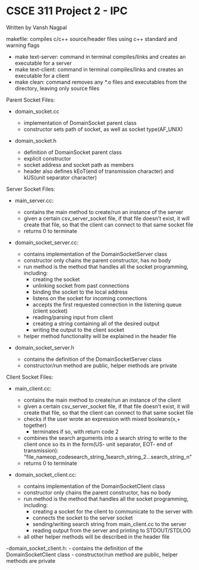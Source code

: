 
# CSCE 311 Project 2 - IPC
Written by Vansh Nagpal

makefile: compiles c/c++ source/header files using c++ standard and warning flags

  - make text-server: command in terminal compiles/links and creates an executable for a server
  - make text-client: command in terminal compiles/links and creates an executable for a client
  - make clean: command removes any *.o files and executables from the directory, leaving only source files

Parent Socket Files:
  - domain_socket.cc
    - implementation of DomainSocket parent class
    - constructor sets path of socket, as well as socket type(AF_UNIX)

  - domain_socket.h
    - definition of DomainSocket parent class
    - explicit constructor
    - socket address and socket path as members
    - header also defines kEoT(end of transmission character) and kUS(unit separator character)


Server Socket Files:

  - main_server.cc:
    - contains the main method to create/run an instance of the server
    - given a certain csv_server_socket file, if that file doesn't exist, it will create     that file, so that the client can connect to that same socket file
    - returns 0 to terminate

  - domain_socket_server.cc:
    - contains implementation of the DomainSocketServer class
    - constructor only chains the parent constructor, has no body
    - run method is the method that handles all the socket programming, including: 
      - creating the socket
      - unlinking socket from past connections
      - binding the socket to the local address
      - listens on the socket for incoming connections
      - accepts the first requested connection in the listening queue (client socket)
      - reading/parsing input from client
      - creating a string containing all of the desired output
      - writing the output to the client socket
    - helper method functionality will be explained in the header file

  - domain_socket_server.h
    - contains the definition of the DomainSocketServer class
    - constructor/run method are public, helper methods are private

Client Socket Files:

  - main_client.cc:
    - contains the main method to create/run an instance of the client
    - given a certain csv_server_socket file, if that file doesn't exist, it will create that file, so that the client can connect to that same socket file
    - checks if the user wrote an expression with mixed booleans(x,+ together)
      - terminates if so, with return code 2
    - combines the search arguments into a search string to write to the client once so its in the form(US- unit separator, EOT- end of transmission):
      "file_name<US>op_code<US>search_string_1<US>search_string_2<US>...<US>search_string_n<EOT>"
    - returns 0 to terminate

  - domain_socket_client.cc:
    - contains implementation of the DomainSocketClient class
    - constructor only chains the parent constructor, has no body
    - run method is the method that handles all the socket programming, including: 
      - creating a socket for the client to communicate to the server with
      - connects the socket to the server socket
      - sending/writing search string from main_client.cc to the server
      - reading output from the server and printing to STDOUT/STDLOG
    - all other helper methods will be described in the header file

  -domain_socket_client.h:
    - contains the definition of the DomainSocketClient class
    - constructor/run method are public, helper methods are private
